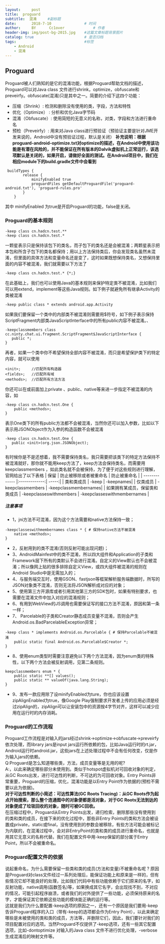 ```yaml
---
layout:     post   				    
title:  proguard				 
subtitle:  混淆     #副标题
date:       2018-7-10			   	# 时间
author:     BY 		Cc1over				# 作者
header-img: img/post-bg-2015.jpg 	#这篇文章标题背景图片
catalog: true 						# 是否归档
tags:								#标签
    - Android
    - 混淆
---
```


## Proguard
Proguard被人们熟知的是它的混淆功能，根据Proguard帮助文档的描述，Proguard可以对Java class 文件进行shrink，optimize，obfuscate和preveirfy。obfuscate(混淆)只是其中之一。简要的介绍下这四个功能：
* 压缩（Shrink）: 检测和删除没有使用的类，字段，方法和特性
* 优化（Optimize） : 分析和优化Java字节码
* 混淆（Obfuscate）: 使用简短的无意义的名称，对类，字段和方法进行重命名
* 预检（Preveirfy）: 用来对Java class进行预验证（预验证主要是针对JME开发来说的，Android中没有预验证过程，默认是关闭）
**补充说明：根据proguard-android-optimize.txt对optimize的描述，在Android中使用该功能是有潜在风险的，并不能保证在所有版本的Dalvik虚拟机上正常运行，该选项默认是关闭的，如果开启，请做好全面的测试。在Android项目中，我们在相应module下的build.gradle文件中会看到**
~~~
 buildTypes {
        release {
            minifyEnabled true
            proguardFiles getDefaultProguardFile('proguard-android.txt'), 'proguard-rules.pro'
        }
    }
~~~
其中 minifyEnabled 为true是开启Proguard的功能，false是关闭。
### Proguard的基本规则
~~~
-keep class cn.hadcn.test.**
-keep class cn.hadcn.test.*
~~~
一颗星表示只是保持该包下的类名，而子包下的类名还是会被混淆；两颗星表示把本包和所含子包下的类名都保持；用以上方法保持类后，你会发现类名虽然未混淆，但里面的具体方法和变量命名还是变了，这时如果既想保持类名，又想保持里面的内容不被混淆，我们就需要以下方法了
~~~
-keep class cn.hadcn.test.* {*;}
~~~
在此基础上，我们也可以使用Java的基本规则来保护特定类不被混淆，比如我们可以用extend，implement等这些Java规则。如下例子就避免所有继承Activity的类被混淆
~~~
-keep public class * extends android.app.Activity
~~~
如果我们要保留一个类中的内部类不被混淆则需要用$符号，如下例子表示保持ScriptFragment内部类JavaScriptInterface中的所有public内容不被混淆。、
~~~
-keepclassmembers class cc.ninty.chat.ui.fragment.ScriptFragment$JavaScriptInterface {
   public *;
}
~~~
再者，如果一个类中你不希望保持全部内容不被混淆，而只是希望保护类下的特定内容，就可以使用
~~~
<init>;     //匹配所有构造器
<fields>;   //匹配所有域
<methods>;  //匹配所有方法方法
~~~
你还可以在<fields>或<methods>前面加上private 、public、native等来进一步指定不被混淆的内容，如
~~~
-keep class cn.hadcn.test.One {
    public <methods>;
}
~~~
表示One类下的所有public方法都不会被混淆，当然你还可以加入参数，比如以下表示用JSONObject作为入参的构造函数不会被混淆
~~~
-keep class cn.hadcn.test.One {
   public <init>(org.json.JSONObject);
}
~~~
有时候你是不是还想着，我不需要保持类名，我只需要把该类下的特定方法保持不被混淆就好，那你就不能用keep方法了，keep方法会保持类名，而需要用keepclassmembers ，如此类名就不会被保持，为了便于对这些规则进行理解，官网给出了以下表格
| 保留       | 防止被移除或者被重命名          | 防止被重命名  |
| ------------- |:-------------:| -----:|
| 类和类成员      | -keep              | -keepnames|
| 仅类成员        | -keepclassmembers |  	-keepclassmembernames|
| 如果拥有某成员，保留类和类成员 | -keepclasseswithmembers     | -keepclasseswithmembernames |
##### 注意事项
* 1，jni方法不可混淆，因为这个方法需要和native方法保持一致；
~~~
-keepclasseswithmembernames class * { # 保持native方法不被混淆    
    native <methods>;
}
~~~
* 2，反射用到的类不混淆(否则反射可能出现问题)；
* 3、AndroidMainfest中的类不混淆，所以四大组件和Application的子类和Framework层下所有的类默认不会进行混淆。自定义的View默认也不会被混淆；所以像网上贴的很多排除自定义View，或四大组件被混淆的规则在Android Studio中是无需加入的；
* 4、与服务端交互时，使用GSON、fastjson等框架解析服务端数据时，所写的JSON对象类不混淆，否则无法将JSON解析成对应的对象；
* 5、使用第三方开源库或者引用其他第三方的SDK包时，如果有特别要求，也需要在混淆文件中加入对应的混淆规则；
* 6、有用到WebView的JS调用也需要保证写的接口方法不混淆，原因和第一条一样；
* 7、 Parcelable的子类和Creator静态成员变量不混淆，否则会产生Android.os.BadParcelableException异常；
~~~
-keep class * implements Android.os.Parcelable { # 保持Parcelable不被混淆           
    public static final Android.os.Parcelable$Creator *;
}
~~~
* 8、使用enum类型时需要注意避免以下两个方法混淆，因为enum类的特殊性，以下两个方法会被反射调用，见第二条规则。
~~~
keepclassmembers enum * {  
    public static **[] values();  
    public static ** valueOf(java.lang.String);  
}
~~~
* 9、发布一款应用除了设minifyEnabled为ture，你也应该设置zipAlignEnabled为true，像Google Play强制要求开发者上传的应用必须是经过zipAlign的，zipAlign可以让安装包中的资源按4字节对齐，这样可以减少应用在运行时的内存消耗。
### Proguard的工作流程
Proguard工作流程是对输入的jars经过shrink->optimize->obfuscate->preveirfy依次处理，而library jars是input jars运行所依赖的包，比如Java运行时的rt.jar，Android运行时android.jar，这些jars在上述处理过程中不会有任何改变，仅是作为输入jars的依赖。<br>
Q:Proguard是怎么知道哪些类，方法，成员变量等是无用的呢?<br>
A:，以此来确定哪些部分未使用到。类似于hotspot虚拟机对可回收对象的判定，从GC Roots出发，进行可达性的判断，不可达的为可回收对象。Entry Points非常重要，Proguard的压缩，优化，混淆功能是以Entry Point作为依据的(预检不需要以此为依据)。<br>
**对于可达性判断的小简述：可达性算法(GC Roots Tracing)：从GC Roots作为起点开始搜索，那么整个连通图中的对象便都是活对象，对于GC Roots无法到达的对象便成了垃圾回收的对象，随时可被GC回收。**<br>
在压缩过程中，Proguard从Entry Points出发，递归检索，删除那些没有使用到的类和类的成员，在接下来的优化过程中，那些非Entry Points的类和方法会被设置成private，static或final，没有使用到的参数会被移除，有些方法可能会被标记为内联的，在混淆过程中，会对非EntryPoint的类和类的成员进行重命名，也就是用其它无意义的名称代替。我们在配置文件中用-keep保留的部分属于Entry Point，所以不会被重命名。
### Proguard配置文件的依据
说起重命名，为什么需要保留一些类和类的成员(方法和变量)不被重命名呢 ? 原因是Proguard对class文件经过一系列处理后，能保证功能上和原来是一样的，但有些情况它却不能良好的处理，比如我们代码中有些功能依赖于它们原来的名字，如反射功能，native调用(函数签名)等，如果换成其它名字，会出现找不到，不对应的情况，可能引起程序崩溃，或者我们的对外提供了一些功能，必须保持原来的名字，才能保证其它依赖这些功能的模块能正确的运行等。<br>
这就是我们为什么要配置-keep选项的原因之一，还有一个原因是我们要用-keep告诉Proguard程序的入口（带有-keep的选项都会作为Entry Point），以此来确定哪些是未被使用的类和类的成员，方法等，并删除它们，因此，我们要针对我们的项目配置对应的选项。当然Proguard不仅提供了-keep选项，还有一些其它配置选项，比如-dontoptimize 对输入的Java class 文件不进行优化处理，-verbose 生成混淆后的映射文件等。
